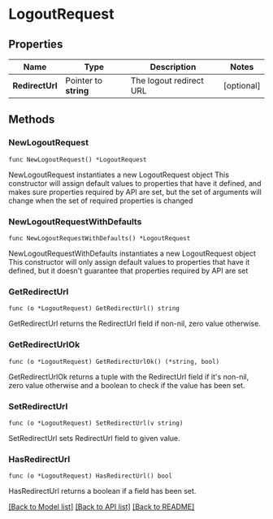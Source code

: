 # LogoutRequest

## Properties

Name | Type | Description | Notes
------------ | ------------- | ------------- | -------------
**RedirectUrl** | Pointer to **string** | The logout redirect URL | [optional] 

## Methods

### NewLogoutRequest

`func NewLogoutRequest() *LogoutRequest`

NewLogoutRequest instantiates a new LogoutRequest object
This constructor will assign default values to properties that have it defined,
and makes sure properties required by API are set, but the set of arguments
will change when the set of required properties is changed

### NewLogoutRequestWithDefaults

`func NewLogoutRequestWithDefaults() *LogoutRequest`

NewLogoutRequestWithDefaults instantiates a new LogoutRequest object
This constructor will only assign default values to properties that have it defined,
but it doesn't guarantee that properties required by API are set

### GetRedirectUrl

`func (o *LogoutRequest) GetRedirectUrl() string`

GetRedirectUrl returns the RedirectUrl field if non-nil, zero value otherwise.

### GetRedirectUrlOk

`func (o *LogoutRequest) GetRedirectUrlOk() (*string, bool)`

GetRedirectUrlOk returns a tuple with the RedirectUrl field if it's non-nil, zero value otherwise
and a boolean to check if the value has been set.

### SetRedirectUrl

`func (o *LogoutRequest) SetRedirectUrl(v string)`

SetRedirectUrl sets RedirectUrl field to given value.

### HasRedirectUrl

`func (o *LogoutRequest) HasRedirectUrl() bool`

HasRedirectUrl returns a boolean if a field has been set.


[[Back to Model list]](../README.md#documentation-for-models) [[Back to API list]](../README.md#documentation-for-api-endpoints) [[Back to README]](../README.md)


